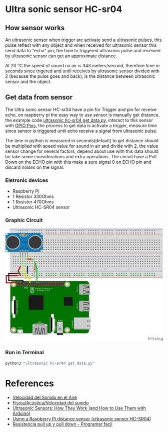 # Ultra sonic sensor HC-sr04
## How sensor works
An ultrasonic sensor when trigger are activate send a ultrasonic pulses, this pulse reflect with any object and when received for ultrasonic sensor this send data to "echo" pin, the time to triggered ultrasonic pulse and received by ultrasonic sensor can get an approximate distance.

At 20 °C the speed of sound on air is 343 meters/second, therefore time in seconds since trigered and until receives by ultrasonic sensor divided with 2 (because the pulse goes and back), is the distance between ultrasonic sensor and the object.

## Get data from sensor
The Ultra sonic sensor HC-sr04 have a pin for Trigger and pin for receive echo, on raspberry pi the easy way to use sensor is manually get distance, the example code [ultrasonic hc-sr04 get data.py](/Example&#32;code/Ultrasonic&#32;HC-SR04&#32;Sensor/ultrasonic&#32;get&#32;data.py), interact to this sensor with [GPIO Pins](/Example&#32;code/GPIO&#32;Pins), the process to get data is activate a trigger, measure time since sensor is triggered until echo receive a signal from ultrasonic pulse.

The time in python is measured in seconds(default) to get distance should be multiplied with speed value for sound in air and divide with 2, the value sensor change for several factors, depend about use with this data should be take some considerations and extra operations. The circuit have a Pull Down on the ECHO pin with this make a sure signal 0 on ECHO pin and discard *noises* on the signal.

### Eletronic devices
* Raspberry Pi
* 1 Resistor 330Ohms
* 1 Resistor 470Ohms
* Ultrasonic HC-SR04 sensor

### Graphic Circuit
![HC-SR04 sensor](/Images/Circuits/Ultrasonic&#32;HC-SR04&#32;Sensor_bb.png)

### Run in Terminal
```bash
python3 "ultrasonic hc-sr04 get data.py"
```

# References
* [Velocidad del Sonido en el Aire](http://hyperphysics.phy-astr.gsu.edu/hbasees/Sound/souspe.html)
* [Física/Acústica/Velocidad del sonido](https://es.wikibooks.org/wiki/F%C3%ADsica/Ac%C3%BAstica/Velocidad_del_sonido)
* [Ultrasonic Sensors: How They Work (and How to Use Them with Arduino)](https://www.arrow.com/en/research-and-events/articles/ultrasonic-sensors-how-they-work-and-how-to-use-them-with-arduino)
* [Using a Raspberry Pi distance sensor (ultrasonic sensor HC-SR04)](https://tutorials-raspberrypi.com/raspberry-pi-ultrasonic-sensor-hc-sr04/)
* [Resistencia pull up y pull down - Programar facil](https://programarfacil.com/blog/arduino-blog/resistencia-pull-up-y-pull-down/)